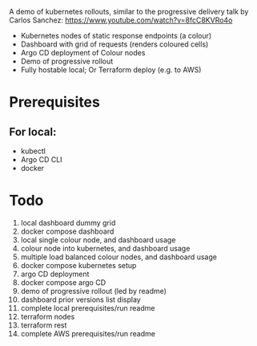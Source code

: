 A demo of kubernetes rollouts, similar to the progressive delivery talk by Carlos Sanchez: https://www.youtube.com/watch?v=8fcC8KVRo4o

- Kubernetes nodes of static response endpoints (a colour)
- Dashboard with grid of requests (renders coloured cells)
- Argo CD deployment of Colour nodes
- Demo of progressive rollout
- Fully hostable local; Or Terraform deploy (e.g. to AWS)


Prerequisites
===

For local:
---

- kubectl
- Argo CD CLI
- docker


Todo
===

1. local dashboard dummy grid
1. docker compose dashboard
1. local single colour node, and dashboard usage
1. colour node into kubernetes, and dashboard usage
1. multiple load balanced colour nodes, and dashboard usage
1. docker compose kubernetes setup
1. argo CD deployment
1. docker compose argo CD
1. demo of progressive rollout (led by readme)
1. dashboard prior versions list display
1. complete local prerequisites/run readme
1. terraform nodes
1. terraform rest
1. complete AWS prerequisites/run readme
